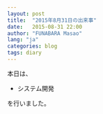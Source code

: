 ```yaml
---
layout: post
title:  "2015年8月31日の出来事"
date:   2015-08-31 22:00
author: "FUNABARA Masao"
lang: "ja"
categories: blog
tags: diary
---
```


本日は、

* システム開発

を行いました。
